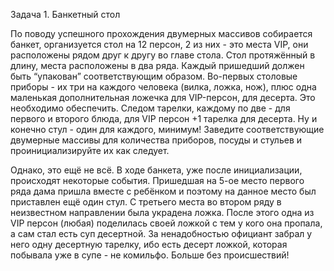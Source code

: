 Задача 1. Банкетный стол

По поводу успешного прохождения двумерных массивов собирается банкет, организуется стол на 12 персон, 2 из них - это места VIP, они расположены рядом друг к другу во главе стола. Стол протяжённый в длину, места расположены в два ряда. Каждый пришедший должен быть “упакован” соответствующим образом. Во-первых столовые приборы - их три на каждого человека (вилка, ложка, нож), плюс одна маленькая дополнительная ложечка для VIP-персон, для десерта. Это необходимо обеспечить. Следом тарелки, каждому по две - для первого и второго блюда, для VIP персон +1 тарелка для десерта. Ну и конечно стул - один для каждого, минимум! Заведите соответствующие двумерные массивы для количества приборов, посуды и стульев и проинициализируйте их как следует.

Однако, это ещё не всё. В ходе банкета, уже после инициализации, происходят некоторые события. Пришедшая на 5-ое место первого ряда дама пришла вместе с ребёнком и поэтому на данное место был приставлен ещё один стул. С третьего места во втором ряду в неизвестном направлении была украдена ложка. После этого одна из VIP персон (любая) поделилась своей ложкой с тем у кого она пропала, а сам стал есть суп десертной. За ненадобностью официант забрал у него одну десертную тарелку, ибо есть десерт ложкой, которая побывала уже в супе - не комильфо. Больше без происшествий!